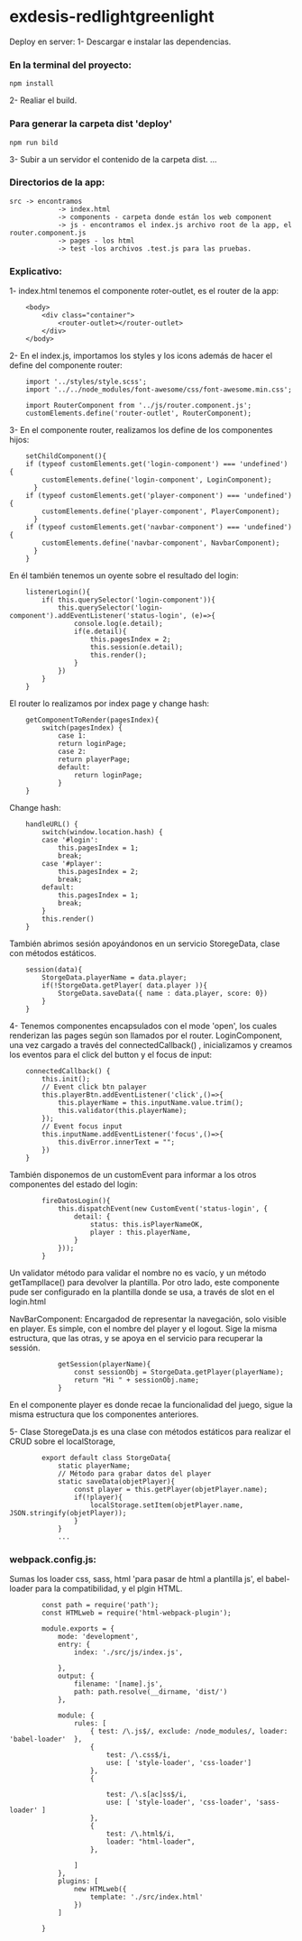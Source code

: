 # exdesis-redlightgreenlight

Deploy en server:
1- Descargar e instalar las dependencias.
### En la terminal del proyecto:
    npm install
2- Realiar el build.
### Para generar la carpeta dist 'deploy'
    npm run bild
3- Subir a un servidor el contenido de la carpeta dist.
    ...
### Directorios de la app:
    src -> encontramos
                -> index.html 
                -> components - carpeta donde están los web component
                -> js - encontramos el index.js archivo root de la app, el router.component.js
                -> pages - los html
                -> test -los archivos .test.js para las pruebas.
### Explicativo:
1- index.html tenemos el componente  roter-outlet, es el router de la app:
        
        <body>
            <div class="container">
                <router-outlet></router-outlet>
            </div>
        </body>

2- En el index.js, importamos los styles y los icons además de hacer el define del componente router:

        import '../styles/style.scss';
        import '../../node_modules/font-awesome/css/font-awesome.min.css';

        import RouterComponent from '../js/router.component.js';
        customElements.define('router-outlet', RouterComponent);

3- En el componente router, realizamos los define de los componentes hijos:
        
        setChildComponent(){
        if (typeof customElements.get('login-component') === 'undefined') {
            customElements.define('login-component', LoginComponent);
          }
        if (typeof customElements.get('player-component') === 'undefined') {
            customElements.define('player-component', PlayerComponent);
          }
        if (typeof customElements.get('navbar-component') === 'undefined') {
            customElements.define('navbar-component', NavbarComponent);
          }
        }

En él también tenemos un oyente sobre el resultado del login:

        listenerLogin(){
            if( this.querySelector('login-component')){
                this.querySelector('login-component').addEventListener('status-login', (e)=>{
                    console.log(e.detail);
                    if(e.detail){
                        this.pagesIndex = 2;
                        this.session(e.detail);
                        this.render();
                    }
                })
            }
        }

El router lo realizamos por index page y change hash:

        getComponentToRender(pagesIndex){
            switch(pagesIndex) {
                case 1:
                return loginPage;
                case 2:
                return playerPage;
                default:
                    return loginPage;
                }
        }

Change hash:

        handleURL() {
            switch(window.location.hash) {
            case '#login':
                this.pagesIndex = 1;
                break;
            case '#player':
                this.pagesIndex = 2;
                break;
            default:
                this.pagesIndex = 1;
                break;
            }
            this.render()
        }
    
También abrimos sesión apoyándonos en un servicio StoregeData, clase con métodos estáticos.

        session(data){
            StorgeData.playerName = data.player;
            if(!StorgeData.getPlayer( data.player )){
                StorgeData.saveData({ name : data.player, score: 0})
            }
        }

4- Tenemos componentes encapsulados con el mode 'open', los cuales renderizan las pages según son llamados por el router.
LoginComponent, una vez cargado a través del  connectedCallback() , inicializamos y creamos los eventos para el click del button y el focus de input:

        connectedCallback() {
            this.init();
            // Event click btn palayer
            this.playerBtn.addEventListener('click',()=>{
                this.playerName = this.inputName.value.trim();
                this.validator(this.playerName);
            });
            // Event focus input
            this.inputName.addEventListener('focus',()=>{
                this.divError.innerText = "";
            })
        }

También disponemos de un customEvent para informar a los otros componentes del estado del login:
            
            fireDatosLogin(){
                this.dispatchEvent(new CustomEvent('status-login', {
                    detail: {
                        status: this.isPlayerNameOK,
                        player : this.playerName,
                    }
                }));
            }
  
  Un validator método para validar el nombre no es vacío, y un método getTampllace() para devolver la plantilla.
  Por otro lado, este componente pude ser configurado en la plantilla donde se usa, a través de slot en el login.html
        
        
  NavBarComponent: Encargadod de representar la navegación, solo visible en player.
  Es simple, con el nombre del player y el logout. Sige la misma estructura, que las otras, y 
  se apoya en el servicio para recuperar la sessión.

                getSession(playerName){
                    const sessionObj = StorgeData.getPlayer(playerName);
                    return "Hi " + sessionObj.name;
                }
        
   En el componente player es donde recae la funcionalidad del juego, sigue la misma estructura que los
   componentes anteriores.

   5- Clase  StoregeData.js es una clase con métodos estáticos para realizar el CRUD sobre el localStorage,
            
            export default class StorgeData{
                static playerName;
                // Método para grabar datos del player
                static saveData(objetPlayer){
                    const player = this.getPlayer(objetPlayer.name);
                    if(!player){
                        localStorage.setItem(objetPlayer.name, JSON.stringify(objetPlayer));
                    }
                }
                ...
  
  ### webpack.config.js:
  Sumas los loader css, sass, html 'para pasar de html a plantilla js', el babel-loader para la compatibilidad, y el plgin HTML.
            
            const path = require('path');
            const HTMLweb = require('html-webpack-plugin');

            module.exports = {
                mode: 'development',
                entry: { 
                    index: './src/js/index.js',

                },
                output: {
                    filename: '[name].js',
                    path: path.resolve(__dirname, 'dist/')
                },

                module: {
                    rules: [
                        { test: /\.js$/, exclude: /node_modules/, loader: 'babel-loader'  },
                        {
                            test: /\.css$/i,
                            use: [ 'style-loader', 'css-loader']
                        },
                        {   

                            test: /\.s[ac]ss$/i, 
                            use: [ 'style-loader', 'css-loader', 'sass-loader' ]
                        },
                        {
                            test: /\.html$/i,
                            loader: "html-loader",
                        },

                    ]
                },
                plugins: [
                    new HTMLweb({
                        template: './src/index.html'
                    })
                ]

            }
  
  
        
       

